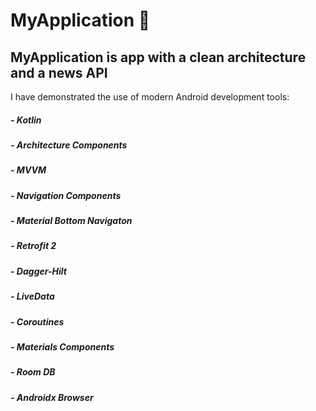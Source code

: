 # MyApplication 📰
## MyApplication is app with a clean architecture and a news API

I have demonstrated the use of modern Android development tools:
##### - Kotlin
##### - Architecture Components
##### - MVVM 
##### - Navigation Components 
##### - Material Bottom Navigaton
##### - Retrofit 2 
##### - Dagger-Hilt 
##### - LiveData 
##### - Coroutines
##### - Materials Components 
##### - Room DB
##### - Androidx Browser
